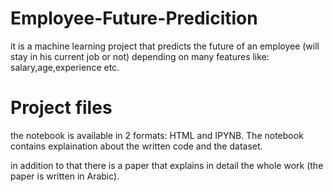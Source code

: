 # Employee-Future-Predicition

it is a machine learning project that predicts the future of an employee (will stay in his current job or not) depending on many features like: salary,age,experience etc.

# Project files

the notebook is available in 2 formats: HTML and IPYNB. The notebook contains explaination about the written code and the dataset.

in addition to that there is a paper that explains in detail the whole work (the paper is written in Arabic).
